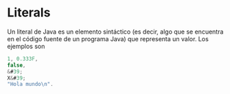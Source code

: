 # Literals

Un literal de Java es un elemento sintáctico 
(es decir, algo que se encuentra en el código fuente de un programa Java) que representa un valor.
Los ejemplos son 
```java
1, 0.333F,
false,
&#39;
X&#39;
"Hola mundo\n".
```